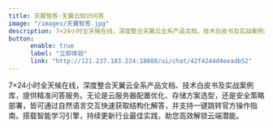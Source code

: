 ```yaml
---
title: 天翼智答·天翼云知识问答
image: "/images/天翼智答.jpg"
description: 7×24小时全天候在线，深度整合天翼云全系产品文档、技术白皮书及实战案例库，提供精准问答服务。
button:
      enable: true
      label: "立即体验"
      link: "http://121.237.183.224:18888/ui/chat/42f4244d4eeadb52"
---
```


7×24小时全天候在线，深度整合天翼云全系产品文档、技术白皮书及实战案例库，提供精准问答服务。无论是云服务器配置优化、存储方案选型，还是安全策略部署，皆可通过自然语言交互快速获取结构化解答，并支持一键跳转官方操作指南。搭载智能学习引擎，持续更新行业最佳实践，助您高效解锁云端潜能。


